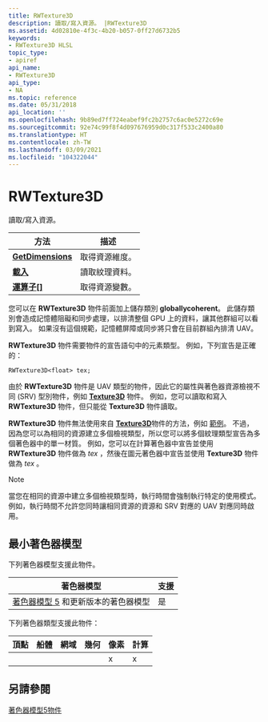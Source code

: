 ```yaml
---
title: RWTexture3D
description: 讀取/寫入資源。 |RWTexture3D
ms.assetid: 4d02810e-4f3c-4b20-b057-0ff27d6732b5
keywords:
- RWTexture3D HLSL
topic_type:
- apiref
api_name:
- RWTexture3D
api_type:
- NA
ms.topic: reference
ms.date: 05/31/2018
api_location: ''
ms.openlocfilehash: 9b89ed7ff724eabef9fc2b2757c6ac0e5272c69e
ms.sourcegitcommit: 92e74c99f8f4d097676959d0c317f533c2400a80
ms.translationtype: HT
ms.contentlocale: zh-TW
ms.lasthandoff: 03/09/2021
ms.locfileid: "104322044"
---
```

# <a name="rwtexture3d"></a>RWTexture3D

讀取/寫入資源。



| 方法                                                        | 描述                   |
|---------------------------------------------------------------|-------------------------------|
| [**GetDimensions**](sm5-object-rwtexture3d-getdimensions.md) | 取得資源維度。 |
| [**載入**](rwtexture3d-load.md)                              | 讀取紋理資料。           |
| [**運算子\[\]**](sm5-object-rwtexture3d-operatorindex.md)  | 取得資源變數。     |



 

您可以在 **RWTexture3D** 物件前面加上儲存類別 **globallycoherent**。 此儲存類別會造成記憶體阻礙和同步處理，以排清整個 GPU 上的資料，讓其他群組可以看到寫入。 如果沒有這個規範，記憶體屏障或同步將只會在目前群組內排清 UAV。

**RWTexture3D** 物件需要物件的宣告語句中的元素類型。 例如，下列宣告是正確的：


```
RWTexture3D<float> tex;
```



由於 **RWTexture3D** 物件是 UAV 類型的物件，因此它的屬性與著色器資源檢視不同 (SRV) 型別物件，例如 [**Texture3D**](sm5-object-texture3d.md) 物件。 例如，您可以讀取和寫入 **RWTexture3D** 物件，但只能從 **Texture3D** 物件讀取。

**RWTexture3D** 物件無法使用來自 [**Texture3D**](sm5-object-texture3d.md)物件的方法，例如 [範例](dx-graphics-hlsl-to-sample.md)。 不過，因為您可以為相同的資源建立多個檢視類型，所以您可以將多個紋理類型宣告為多個著色器中的單一材質。 例如，您可以在計算著色器中宣告並使用 **RWTexture3D** 物件做為 *tex* ，然後在圖元著色器中宣告並使用 **Texture3D** 物件做為 *tex* 。

> [!Note]  
> 當您在相同的資源中建立多個檢視類型時，執行時間會強制執行特定的使用模式。 例如，執行時間不允許您同時讓相同資源的資源和 SRV 對應的 UAV 對應同時啟用。

 

## <a name="minimum-shader-model"></a>最小著色器模型

下列著色器模型支援此物件。



| 著色器模型                                                                | 支援 |
|-----------------------------------------------------------------------------|-----------|
| [著色器模型 5](d3d11-graphics-reference-sm5.md) 和更新版本的著色器模型 | 是       |



 

下列著色器類型支援此物件：



| 頂點 | 船體 | 網域 | 幾何 | 像素 | 計算 |
|--------|------|--------|----------|-------|---------|
|        |      |        |          | x     | x       |



 

## <a name="see-also"></a>另請參閱

<dl> <dt>

[著色器模型5物件](d3d11-graphics-reference-sm5-objects.md)
</dt> </dl>

 

 




